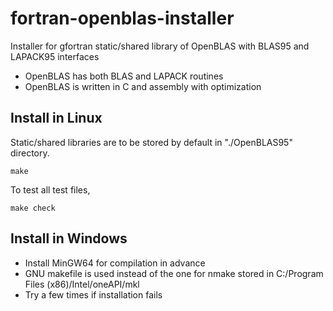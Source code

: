# fortran-openblas-installer

Installer for gfortran static/shared library of OpenBLAS with BLAS95 and LAPACK95 interfaces

- OpenBLAS has both BLAS and LAPACK routines
- OpenBLAS is written in C and assembly with optimization

## Install in Linux

Static/shared libraries are to be stored by default in "./OpenBLAS95" directory.

```
make
```

To test all test files,

```
make check
```

## Install in Windows

- Install MinGW64 for compilation in advance
- GNU makefile is used instead of the one for nmake stored in C:/Program Files (x86)/Intel/oneAPI/mkl
- Try a few times if installation fails
